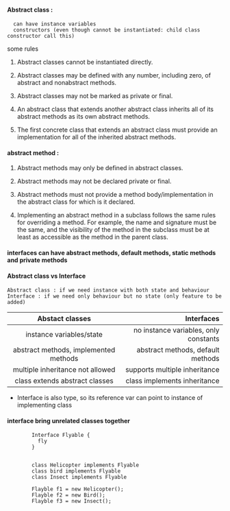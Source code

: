 #### Abstract class : 
    
      can have instance variables
      constructors (even though cannot be instantiated: child class constructor call this)
      

some rules 

1. Abstract classes cannot be instantiated directly.

2. Abstract classes may be defined with any number, including zero, of abstract and nonabstract methods.

3. Abstract classes may not be marked as private or final.

4. An abstract class that extends another abstract class inherits all of its abstract methods
as its own abstract methods.

5. The first concrete class that extends an abstract class must provide an implementation
for all of the inherited abstract methods.


#### abstract method : 

1. Abstract methods may only be defined in abstract classes.

2. Abstract methods may not be declared private or final.

3. Abstract methods must not provide a method body/implementation in the abstract
class for which is it declared.

4. Implementing an abstract method in a subclass follows the same rules for overriding a
method. For example, the name and signature must be the same, and the visibility of
the method in the subclass must be at least as accessible as the method in the parent
class.

#### interfaces can have abstract methods, default methods, static methods and private methods



#### Abstract class vs Interface

    Abstract class : if we need instance with both state and behaviour
    Interface : if we need only behaviour but no state (only feature to be added)
    
 | Abstact classes     | Interfaces        |
 |:-------------------:| -----------------:|
 | instance variables/state | no instance variables, only constants |
 | abstract methods, implemented methods | abstract methods, default methods   |
 | multiple inheritance not allowed      | supports multiple inheritance    |
 | class extends abstract classes      | class implements inheritance    |


* Interface is also type, so its reference var can point to instance of implementing class

#### interface bring unrelated classes together


            Interface Flyable {
              fly
            }

            
            class Helicopter implements Flyable
            class bird implements Flyable
            class Insect implements Flyable
            
            Flayble f1 = new Helicopter();
            Flayble f2 = new Bird();
            Flayble f3 = new Insect();
